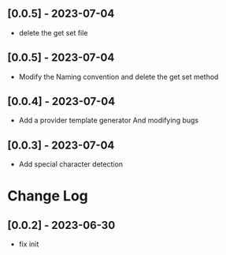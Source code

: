 <!--
 * @Author: cheng
 * @Version: 1.0
 * @Date: 2023-06-29 16:18:39
 * @LastEditors: cheng
 * @LastEditTime: 2023-07-12 15:06:35
 * @FilePath: \provider-temp-generator\CHANGELOG.md
 * @ObjectDescription: 
-->

## [0.0.5] - 2023-07-04

- delete the get set file

## [0.0.5] - 2023-07-04

- Modify the Naming convention and delete the get set method

## [0.0.4] - 2023-07-04

- Add a provider template generator And modifying bugs

## [0.0.3] - 2023-07-04

- Add special character detection

# Change Log

## [0.0.2] - 2023-06-30

- fix init

